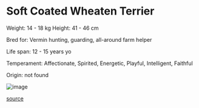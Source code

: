 # Soft Coated Wheaten Terrier

Weight: 14 - 18 kg
Height: 41 - 46 cm

Bred for: Vermin hunting, guarding, all-around farm helper

Life span: 12 - 15 years yo

Temperament: Affectionate, Spirited, Energetic, Playful, Intelligent, Faithful

Origin: not found

![image](https://cdn2.thedogapi.com/images/HJHmix5NQ_1280.jpg)

[source](https://api.thedogapi.com/v1/breeds/233)
